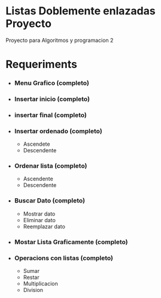 # Listas Doblemente enlazadas Proyecto
Proyecto para Algoritmos y programacion 2

# Requeriments 
- ### Menu Grafico (completo)
- ### Insertar inicio (completo)
- ### insertar final (completo)
- ### Insertar ordenado (completo)
    - Ascendete
    - Descendente

- ### Ordenar lista (completo)
    - Ascendente
    - Descendente

- ### Buscar Dato (completo)
    - Mostrar dato
    - Eliminar dato
    - Reemplazar dato

- ### Mostar Lista Graficamente (completo)
- ### Operacions con listas (completo)
    - Sumar 
    - Restar
    - Multiplicacion
    - Division

